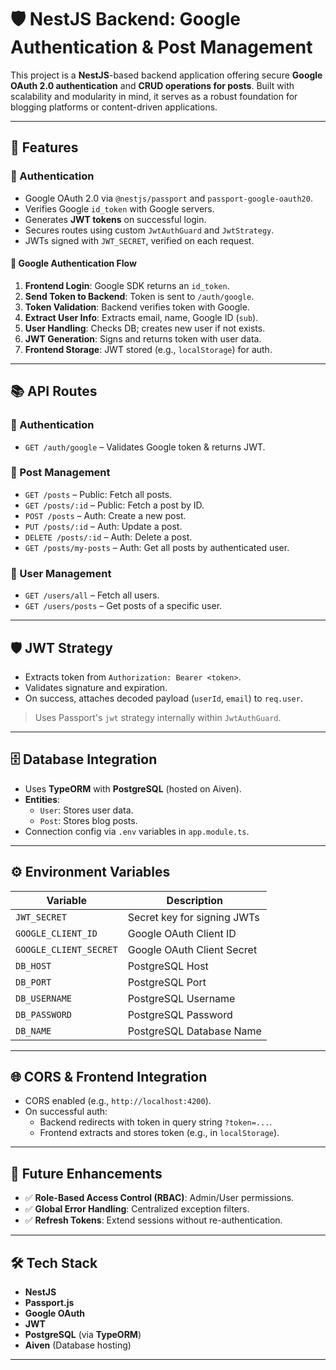 # 🛡️ NestJS Backend: Google Authentication & Post Management

This project is a **NestJS**-based backend application offering secure **Google OAuth 2.0 authentication** and **CRUD operations for posts**. Built with scalability and modularity in mind, it serves as a robust foundation for blogging platforms or content-driven applications.

---

## 🚀 Features

### 🔐 Authentication

- Google OAuth 2.0 via `@nestjs/passport` and `passport-google-oauth20`.
- Verifies Google `id_token` with Google servers.
- Generates **JWT tokens** on successful login.
- Secures routes using custom `JwtAuthGuard` and `JwtStrategy`.
- JWTs signed with `JWT_SECRET`, verified on each request.

#### 🧩 Google Authentication Flow

1. **Frontend Login**: Google SDK returns an `id_token`.
2. **Send Token to Backend**: Token is sent to `/auth/google`.
3. **Token Validation**: Backend verifies token with Google.
4. **Extract User Info**: Extracts email, name, Google ID (`sub`).
5. **User Handling**: Checks DB; creates new user if not exists.
6. **JWT Generation**: Signs and returns token with user data.
7. **Frontend Storage**: JWT stored (e.g., `localStorage`) for auth.

---

## 📚 API Routes

### 🔑 Authentication

- `GET /auth/google` – Validates Google token & returns JWT.

### 📝 Post Management

- `GET /posts` – Public: Fetch all posts.
- `GET /posts/:id` – Public: Fetch a post by ID.
- `POST /posts` – Auth: Create a new post.
- `PUT /posts/:id` – Auth: Update a post.
- `DELETE /posts/:id` – Auth: Delete a post.
- `GET /posts/my-posts` – Auth: Get all posts by authenticated user.

### 👤 User Management

- `GET /users/all` – Fetch all users.
- `GET /users/posts` – Get posts of a specific user.

---

## 🛡️ JWT Strategy

- Extracts token from `Authorization: Bearer <token>`.
- Validates signature and expiration.
- On success, attaches decoded payload (`userId`, `email`) to `req.user`.

> Uses Passport's `jwt` strategy internally within `JwtAuthGuard`.

---

## 🗄️ Database Integration

- Uses **TypeORM** with **PostgreSQL** (hosted on Aiven).
- **Entities**:
  - `User`: Stores user data.
  - `Post`: Stores blog posts.
- Connection config via `.env` variables in `app.module.ts`.

---

## ⚙️ Environment Variables

| Variable               | Description                        |
|------------------------|------------------------------------|
| `JWT_SECRET`           | Secret key for signing JWTs        |
| `GOOGLE_CLIENT_ID`     | Google OAuth Client ID             |
| `GOOGLE_CLIENT_SECRET` | Google OAuth Client Secret         |
| `DB_HOST`              | PostgreSQL Host                    |
| `DB_PORT`              | PostgreSQL Port                    |
| `DB_USERNAME`          | PostgreSQL Username                |
| `DB_PASSWORD`          | PostgreSQL Password                |
| `DB_NAME`              | PostgreSQL Database Name           |

---

## 🌐 CORS & Frontend Integration

- CORS enabled (e.g., `http://localhost:4200`).
- On successful auth:
  - Backend redirects with token in query string `?token=...`.
  - Frontend extracts and stores token (e.g., in `localStorage`).

---

## 🔮 Future Enhancements

- ✅ **Role-Based Access Control (RBAC)**: Admin/User permissions.
- ✅ **Global Error Handling**: Centralized exception filters.
- ✅ **Refresh Tokens**: Extend sessions without re-authentication.

---

## 🛠️ Tech Stack

- **NestJS**
- **Passport.js**
- **Google OAuth**
- **JWT**
- **PostgreSQL** (via **TypeORM**)
- **Aiven** (Database hosting)

---
